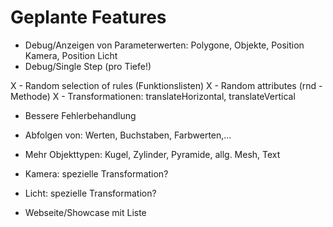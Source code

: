 Geplante Features
=================
- Debug/Anzeigen von Parameterwerten: Polygone, Objekte, Position Kamera, Position Licht
- Debug/Single Step (pro Tiefe!)

X - Random selection of rules (Funktionslisten)
X - Random attributes (rnd - Methode)
X - Transformationen: translateHorizontal, translateVertical

- Bessere Fehlerbehandlung

- Abfolgen von: Werten, Buchstaben, Farbwerten,...
- Mehr Objekttypen: Kugel, Zylinder, Pyramide, allg. Mesh, Text

- Kamera: spezielle Transformation?
- Licht: spezielle Transformation?

- Webseite/Showcase mit Liste
